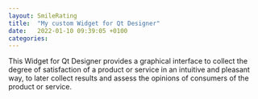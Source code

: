 ```yaml
---
layout: SmileRating
title:  "My custom Widget for Qt Designer"
date:   2022-01-10 09:39:05 +0100
categories: 
---
```

This Widget for Qt Designer provides a graphical interface to collect the degree of satisfaction of a product or service in an intuitive and pleasant way, to later collect results and assess the opinions of consumers of the product or service.

[jekyll-docs]: https://jekyllrb.com/docs/home
[jekyll-gh]:   https://github.com/jekyll/jekyll
[jekyll-talk]: https://talk.jekyllrb.com/
